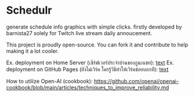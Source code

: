 # Schedulr
generate schedule info graphics with simple clicks. firstly developed by barnista27 solely for Twitch live stream daily annoucement.

This project is proudly open-source. You can fork it and contribute to help making it a lot cooler.


Ex. deployment on Home Server (เซิร์ฟเวอร์ประจำบ้านของกูนะแชท): [text](http://wanchaem.3bbddns.com:29401/)
Ex. deployment on GitHub Pages (ยังไม่เวิร์ค ใครรู้วิธีทำให้เวิร์คช่อยบอกที): [text](https://barnista.github.io/Schedulr/)


How to utilize Open-AI (cookbook):
https://github.com/openai/openai-cookbook/blob/main/articles/techniques_to_improve_reliability.md

